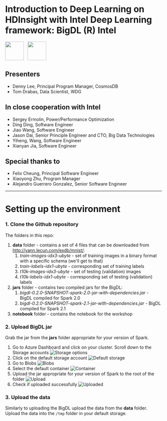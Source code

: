 # Introduction to Deep Learning on HDInsight with Intel Deep Learning framework: BigDL (R) Intel

<img src="https://upload.wikimedia.org/wikipedia/commons/thumb/9/96/Microsoft_logo_%282012%29.svg/1280px-Microsoft_logo_%282012%29.svg.png" height="60px">&nbsp;&nbsp;&nbsp;<img src="https://upload.wikimedia.org/wikipedia/commons/thumb/c/c9/Intel-logo.svg/2000px-Intel-logo.svg.png" height="60px">

## Presenters
* Denny Lee, Principal Program Manager, CosmosDB 
* Tom Drabas, Data Scientist, WDG

## In close cooperation with Intel
* Sergey Ermolin, Power/Performance Optimization
* Ding Ding, Software Engineer
* Jiao Wang, Software Engineer
* Jason Dai, Senior Principle Engineer and CTO, Big Data Technologies
* Yiheng, Wang, Software Engineer
* Xianyan Jia, Software Engineer

## Special thanks to
* Felix Cheung, Principal Software Engineer
* Xiaoyong Zhu, Program Manager
* Alejandro Guerrero Gonzalez, Senior Software Engineer

---------

# Setting up the environment

### 1. Clone the Github repository

The folders in this repo:

1. **data** folder - contains a set of 4 files that can be downloaded from http://yann.lecun.com/exdb/mnist/:
    1. *train-images-idx3-ubyte* - set of training images in a binary format with a specific schema (we'll get to that)
    2. *train-labels-idx1-ubyte* - corresponding set of training labels
    3. *t10k-images-idx3-ubyte* - set of testing (validation) images
    4. *t10k-labels-idx1-ubyte* - corresponding set of testing (validation) labels
2. **jars** folder - contains two compiled jars for the BigDL:
    1. *bigdl-0.2.0-SNAPSHOT-spark-2.0-jar-with-dependencies.jar* - BigDL compiled for Spark 2.0
    2. *bigdl-0.2.0-SNAPSHOT-spark-2.1-jar-with-dependencies.jar* - BigDL compiled for Spark 2.1
3. **notebook** folder - contains the notebook for the workshop

### 2. Upload BigDL jar

Grab the jar from the **jars** folder appropriate for your version of Spark.

1. Go to Azure Dashboard and click on your cluster. Scroll down to the Storage accounts ![Storage options](http://tomdrabas.com/data/BigDL/StorageAccount.png)
2. Click on the default storage account ![Default storage](http://tomdrabas.com/data/BigDL/DefaultStorageAccount.png)
3. Go to Blobs ![Blobs](http://tomdrabas.com/data/BigDL/Blobs.png)
4. Select the default container 
![Container](http://tomdrabas.com/data/BigDL/DefaultContainer_obs.png)
5. Upload the jar appropriate for your version of Spark to the root of the folder ![Upload](http://tomdrabas.com/data/BigDL/Upload_obs.png)
6. Check if uploaded successfully ![Uploaded](http://tomdrabas.com/data/BigDL/UploadedJar.png)

### 3. Upload the data

Similarly to uploading the BigDL upload the data from the **data** folder. Upload the data into the `/tmp` folder in your default storage.